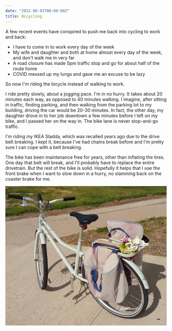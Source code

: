 ```yaml
---
date: "2022-08-03T00:00:00Z"
title: Bicycling
---
```


A few recent events have conspired to push me back into cycling to work and back:

- I have to come in to work every day of the week
- My wife and daughter and both at home almost every day of the week, and don't
  walk me in very far
- A road closure has made 5pm traffic stop and go for about half of the route
  home
- COVID messed up my lungs and gave me an excuse to be lazy

So now I'm riding the bicycle instead of walking to work.

I ride pretty slowly, about a jogging pace. I'm in no hurry. 
It takes about 20 minutes each way, as
opposed to 40 minutes walking. I imagine, after sitting in traffic, finding
parking, and then walking from the parking lot to my building, driving the car
would be 20-30 minutes. In fact, the other day, my daughter drove in to her job
downtown a few minutes before I left on my bike, and I passed her on the way in.
The bike lane is never stop-and-go traffic.

I'm riding my IKEA Sladda, which was recalled years ago due to the drive belt
breaking. I kept it, because I've had chains break before and I'm pretty sure I
can cope with a belt breaking. 

The bike has been maintenance free for years, other than inflating the tires.
One day that belt will break, and I'll probably have to replace the entire
drivetrain. But the rest of the bike is solid. Hopefully it helps that I use the
front brake when I want to slow down in a hurry, no slamming back on the coaster
brake for me.

![My Sladda](Sladda.jpg)
